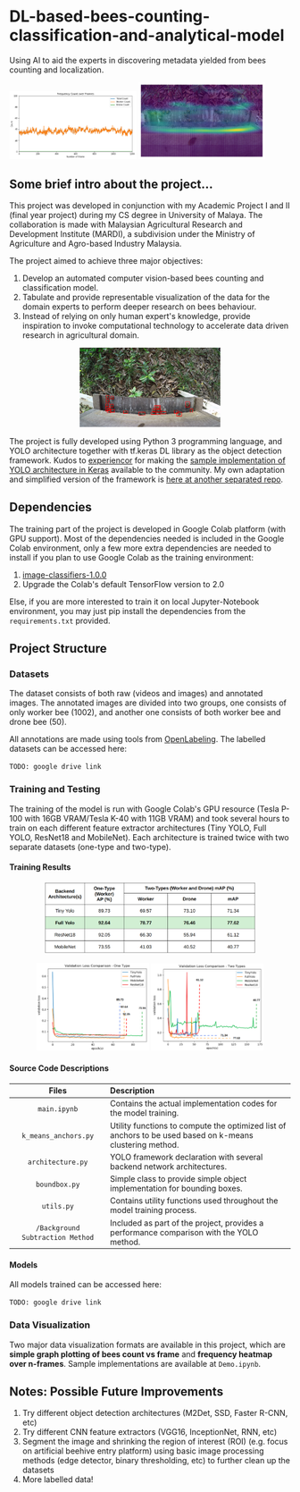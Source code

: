 # DL-based-bees-counting-classification-and-analytical-model
Using AI to aid the experts in discovering metadata yielded from bees counting and localization.

<img src="https://github.com/shinw97/DL-based-bees-counting-classification-and-analytical-model/blob/master/results/sample-count-graph.png" width="45%"/> <img src="https://github.com/shinw97/DL-based-bees-counting-classification-and-analytical-model/blob/master/results/sample-heatmap.png" width="45%"/>

## Some brief intro about the project...
This project was developed in conjunction with my Academic Project I and II (final year project) during my CS degree in University of Malaya. The collaboration is made with Malaysian Agricultural Research and Development Institute (MARDI), a subdivision under the Ministry of Agriculture and Agro-based Industry Malaysia. 

The project aimed to achieve three major objectives:

1. Develop an automated computer vision-based bees counting and classification model.
2. Tabulate and provide representable visualization of the data for the domain experts to perform deeper research on bees behaviour.
3. Instead of relying on only human expert's knowledge, provide inspiration to invoke computational technology to accelerate data driven research in agricultural domain.

<p align="center">
<img src="https://github.com/shinw97/DL-based-bees-counting-classification-and-analytical-model/blob/master/results/sample-detection.png" width="50%"/>
</p>

The project is fully developed using Python 3 programming language, and YOLO architecture together with tf.keras DL library as the object detection framework. Kudos to [experiencor](https://github.com/experiencor) for making the [sample implementation of YOLO architecture in Keras](https://github.com/experiencor/keras-yolo2) available to the community. My own adaptation and simplified version of the framework is [here at another separated repo](https://github.com/shinw97/simplified-yolo-in-keras).

## Dependencies
The training part of the project is developed in Google Colab platform (with GPU support). Most of the dependencies needed is included in the Google Colab environment, only a few more extra dependencies are needed to install if you plan to use Google Colab as the training environment:

1. [image-classifiers-1.0.0](https://pypi.org/project/image-classifiers/)
2. Upgrade the Colab's default TensorFlow version to 2.0

Else, if you are more interested to train it on local Jupyter-Notebook environment, you may just pip install the dependencies from the `requirements.txt` provided.

## Project Structure
### Datasets
The dataset consists of both raw (videos and images) and annotated images. The annotated images are divided into two groups, one consists of only worker bee (1002), and another one consists of both worker bee and drone bee (50). 

All annotations are made using tools from [OpenLabeling](https://github.com/Cartucho/OpenLabeling). The labelled datasets can be accessed here:

`TODO: google drive link`

### Training and Testing
The training of the model is run with Google Colab's GPU resource (Tesla P-100 with 16GB VRAM/Tesla K-40 with 11GB VRAM) and took several hours to train on each different feature extractor architectures (Tiny YOLO, Full YOLO, ResNet18 and MobileNet). Each architecture is trained twice with two separate datasets (one-type and two-type). 

#### Training Results
<p align="center">
<img src="https://github.com/shinw97/DL-based-bees-counting-classification-and-analytical-model/blob/master/results/results-table.png" width="75%"/>
</p>

<p align="center">
<img src="https://github.com/shinw97/DL-based-bees-counting-classification-and-analytical-model/blob/master/results/one-type-validation-loss-mAP.png" width="40%"/>
<img src="https://github.com/shinw97/DL-based-bees-counting-classification-and-analytical-model/blob/master/results/two-types-validation-loss-mAP.png" width="40%"/>
</p>

#### Source Code Descriptions

| Files           | Description |
|:-------------:| :------------------------------------------|
| `main.ipynb` | Contains the actual implementation codes for the model training. |
| `k_means_anchors.py`| Utility functions to compute the optimized list of anchors to be used based on k-means clustering method. |
| `architecture.py` | YOLO framework declaration with several backend network architectures. |
| `boundbox.py` | Simple class to provide simple object implementation for bounding boxes. |
| `utils.py` | Contains utility functions used throughout the model training process. |
| `/Background Subtraction Method` | Included as part of the project, provides a performance comparison with the YOLO method.|


#### Models
All models trained can be accessed here:

`TODO: google drive link`

### Data Visualization
Two major data visualization formats are available in this project, which are **simple graph plotting of bees count vs frame** and **frequency heatmap over n-frames**. Sample implementations are available at `Demo.ipynb`.

## Notes: Possible Future Improvements

1. Try different object detection architectures (M2Det, SSD, Faster R-CNN, etc)
2. Try different CNN feature extractors (VGG16, InceptionNet, RNN, etc)
3. Segment the image and shrinking the region of interest (ROI) (e.g. focus on artificial beehive entry platform) using basic image processing methods (edge detector, binary thresholding, etc) to further clean up the datasets
4. More labelled data!
